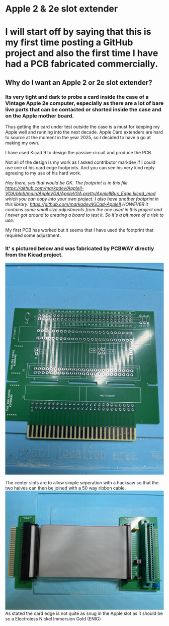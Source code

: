 # Apple 2 & 2e slot extender
# I will start off by saying that this is my first time posting a GitHub project and also the first time I have had a PCB fabricated commercially.
## Why do I want an Apple 2 or 2e slot extender?
### Its very tight and dark to probe a card inside the case of a Vintage Apple 2e computer, especially as there are a lot of bare live parts that can be contacted or shorted inside the case and on the Apple mother board.
Thus getting the card under test outside the case is a must for keeping my Apple well and running into the next decade.
Apple Card extenders are hard to source at the moment in the year 2025, so I decided to have a go at making my own.

I have used Kicad 9 to design the passive circuit and produce the PCB.

Not all of the design is my work as I asked contributor markdev if I could use one of his card edge footprints. And you can see his very kind reply agreeing to my use of his hard work.

*Hey there, yes that would be OK. The footprint is in this file https://github.com/markadev/AppleII-VGA/blob/main/AppleVGA/AppleVGA.pretty/AppleIIBus_Edge.kicad_mod which you can copy into your own project.
I also have another footprint in this library: https://github.com/markadev/KiCad-AppleII HOWEVER it contains some small size adjustments from the one used in this project and I never got around to creating a board to test it. So it's a bit more of a risk to use.*
 
My first PCB has worked but it seems that I have used the footprint that required some adjustment. 

### It’ s pictured below and was fabricated by PCBWAY directly from the Kicad project.
![Example Image](https://github.com/MrCrusty/APPLE-SLOT-EXTENDER/blob/main/jpg/IMG_2057.JPG)

The center slots are to allow simple seperation with a hacksaw so that the two halves can then be joined with a 50 way ribbon cable.
![Example Image](https://github.com/MrCrusty/APPLE-SLOT-EXTENDER/blob/main/jpg/IMG_2053.JPG)
As stated the card edge is not quite as snug in the Apple slot as it should be so a 
Electroless Nickel Immersion Gold (ENIG)
















































































































































